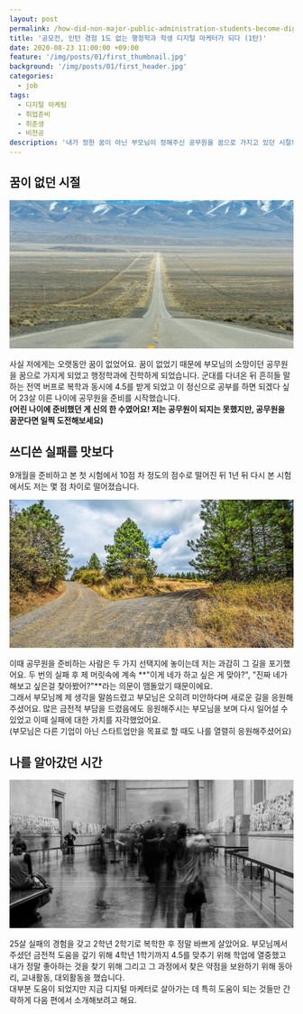 ```yaml
---
layout: post
permalink: /how-did-non-major-public-administration-students-become-digital-marketer-first-story/
title: '공모전, 인턴 경험 1도 없는 행정학과 학생 디지털 마케터가 되다 (1탄)'
date: 2020-08-23 11:00:00 +09:00
feature: '/img/posts/01/first_thumbnail.jpg'
background: '/img/posts/01/first_header.jpg'
categories:
  - job
tags:
  - 디지털 마케팅
  - 취업준비
  - 취준생
  - 비전공
description: '내가 정한 꿈이 아닌 부모님이 정해주신 공무원을 꿈으로 가지고 있던 시절의 이야기'
---
```


## 꿈이 없던 시절

![목적지가 정해지지 않은 길](/img/posts/01/nodreamimg.jpg)

사실 저에게는 오랫동안 꿈이 없었어요. 꿈이 없었기 때문에 부모님의 소망이던 공무원을 꿈으로 가지게 되었고 행정학과에 진학하게 되었습니다. 군대를 다녀온 뒤 흔히들 말하는 전역 버프로 복학과 동시에 4.5를 받게 되었고 이 정신으로 공부를 하면 되겠다 싶어 23살 이른 나이에 공무원을 준비를 시작했습니다. <br>
**(어린 나이에 준비했던 게 신의 한 수였어요! 저는 공무원이 되지는 못했지만, 공무원을 꿈꾼다면 일찍 도전해보세요)** 

## 쓰디쓴 실패를 맛보다

9개월을 준비하고 본 첫 시험에서 10점 차 정도의 점수로 떨어진 뒤 1년 뒤 다시 본 시험에서도 저는 몇 점 차이로 떨어졌습니다.

![갈림길](/img/posts/01/forkedroad.jpg)

이때 공무원을 준비하는 사람은 두 가지 선택지에 놓이는데 저는 과감히 그 길을 포기했어요. 두 번의 실패 후 제 머릿속에 계속 **"이게 네가 하고 싶은 게 맞아?", "진짜 네가 해보고 싶은걸 찾아봤어?"**라는 의문이 맴돌았기 때문이에요. <br>그래서 부모님께 제 생각을 말씀드렸고 부모님은 오히려 미안하다며 새로운 길을 응원해주셨어요. 많은 금전적 부담을 드렸음에도 응원해주시는 부모님을 보며 다시 일어설 수 있었고 이때 실패에 대한 가치를 자각했었어요.  <br>(부모님은 다른 기업이 아닌 스타트업만을 목표로 할 때도 나를 열렬히 응원해주셨어요)

## 나를 알아갔던 시간

![바쁘게 살아가는 모습](/img/posts/01/busylife.jpg)

25살 실패의 경험을 갖고 2학년 2학기로 복학한 후 정말 바쁘게 살았어요. 부모님께서 주셨던 금전적 도움을 갚기 위해 4학년 1학기까지 4.5를 맞추기 위해 학업에 열중했고 내가 정말 좋아하는 것을 찾기 위해 그리고 그 과정에서 찾은 약점을 보완하기 위해 동아리, 교내활동, 대외활동을 했습니다. <br>대부분 도움이 되었지만 지금 디지털 마케터로 살아가는 데 특히 도움이 되는 것들만 간략하게 다음 편에서 소개해보려고 해요.
